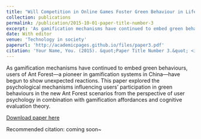 ```yaml
---
title: "Will Competition in Online Games Foster Green Behaviour in Life? The Relationship Between Gamification Affordances and Engagement in Green Behaviours."
collection: publications
permalink: /publication/2015-10-01-paper-title-number-3
excerpt: 'As gamification mechanisms have continued to embed green behaviours, users of Ant Forest—a pioneer in gamification systems in China—have begun to show unexpected reactions. This paper explored the psychological mechanisms influencing users’ participation in green behaviours in the new Ant Forest scenarios from the perspective of user psychology in combination with gamification affordances and cognitive evaluation theory. '
date: With editor
venue: 'Technology in society'
paperurl: 'http://academicpages.github.io/files/paper3.pdf'
citation: 'Your Name, You. (2015). &quot;Paper Title Number 3.&quot; <i>Journal 1</i>. 1(3).'
---
```

As gamification mechanisms have continued to embed green behaviours, users of Ant Forest—a pioneer in gamification systems in China—have begun to show unexpected reactions. This paper explored the psychological mechanisms influencing users’ participation in green behaviours in the new Ant Forest scenarios from the perspective of user psychology in combination with gamification affordances and cognitive evaluation theory.

[Download paper here](http://academicpages.github.io/files/paper3.pdf)

Recommended citation: coming soon~
